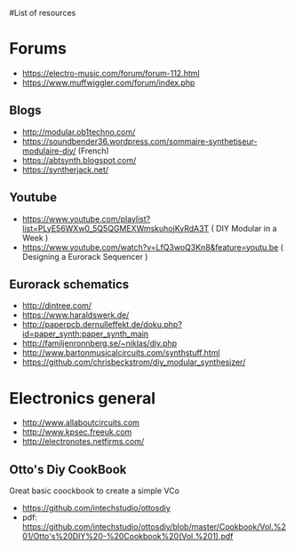 #List of resources

# Forums
 - https://electro-music.com/forum/forum-112.html
 - https://www.muffwiggler.com/forum/index.php

## Blogs

- http://modular.ob1techno.com/
- https://soundbender36.wordpress.com/sommaire-synthetiseur-modulaire-diy/ (French)
- https://abtsynth.blogspot.com/ 
- https://syntherjack.net/

## Youtube

- https://www.youtube.com/playlist?list=PLyE56WXw0_5Q5QGMEXWmskuhojKyRdA3T ( DIY Modular in a Week )
- https://www.youtube.com/watch?v=LfQ3woQ3Kn8&feature=youtu.be ( Designing a Eurorack Sequencer )

## Eurorack schematics

- http://dintree.com/
- https://www.haraldswerk.de/
- http://paperpcb.dernulleffekt.de/doku.php?id=paper_synth:paper_synth_main
- http://familjenronnberg.se/~niklas/diy.php 
- http://www.bartonmusicalcircuits.com/synthstuff.html
- https://github.com/chrisbeckstrom/diy_modular_synthesizer/ 
 
# Electronics general

- http://www.allaboutcircuits.com
- http://www.kpsec.freeuk.com
- http://electronotes.netfirms.com/

## Otto's Diy CookBook

Great basic coockbook to create a simple VCo

- https://github.com/intechstudio/ottosdiy
- pdf: https://github.com/intechstudio/ottosdiy/blob/master/Cookbook/Vol.%201/Otto's%20DIY%20-%20Cookbook%20(Vol.%201).pdf

